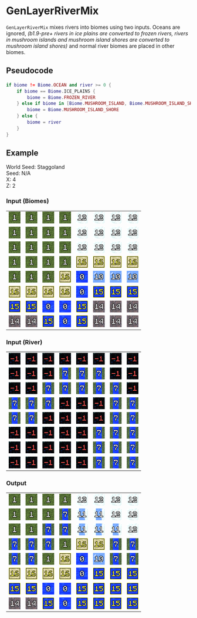 # GenLayerRiverMix

`GenLayerRiverMix` mixes rivers into biomes using two inputs. Oceans are ignored, *(b1.9-pre+ rivers in ice plains are converted to frozen rivers, rivers in mushroom islands and mushroom island shores are converted to mushroom island shores)* and normal river biomes are placed in other biomes.

## Pseudocode
```lua
if biome != Biome.OCEAN and river >= 0 {
    if biome == Biome.ICE_PLAINS {
        biome = Biome.FROZEN_RIVER
    } else if biome in [Biome.MUSHROOM_ISLAND, Biome.MUSHROOM_ISLAND_SHORE] {
        biome = Biome.MUSHROOM_ISLAND_SHORE
    } else {
        biome = river
    }
}
```

## Example
World Seed: Staggoland<br>
Seed: N/A<br>
X: 4<br>
Z: 2<br>

### Input (Biomes)
|  |  |  |  |  |  |  |  |
|--|--|--|--|--|--|--|--|
|![1](/assets/biome/1.png)|![1](/assets/biome/1.png)|![1](/assets/biome/1.png)|![1](/assets/biome/1.png)|![12](/assets/biome/12.png)|![12](/assets/biome/12.png)|![12](/assets/biome/12.png)|![12](/assets/biome/12.png)|
|![1](/assets/biome/1.png)|![1](/assets/biome/1.png)|![1](/assets/biome/1.png)|![1](/assets/biome/1.png)|![12](/assets/biome/12.png)|![12](/assets/biome/12.png)|![12](/assets/biome/12.png)|![12](/assets/biome/12.png)|
|![1](/assets/biome/1.png)|![1](/assets/biome/1.png)|![1](/assets/biome/1.png)|![1](/assets/biome/1.png)|![12](/assets/biome/12.png)|![12](/assets/biome/12.png)|![12](/assets/biome/12.png)|![12](/assets/biome/12.png)|
|![1](/assets/biome/1.png)|![1](/assets/biome/1.png)|![1](/assets/biome/1.png)|![1](/assets/biome/1.png)|![16](/assets/biome/16.png)|![16](/assets/biome/16.png)|![16](/assets/biome/16.png)|![16](/assets/biome/16.png)|
|![1](/assets/biome/1.png)|![1](/assets/biome/1.png)|![1](/assets/biome/1.png)|![16](/assets/biome/16.png)|![0](/assets/biome/0.png)|![10](/assets/biome/10.png)|![10](/assets/biome/10.png)|![10](/assets/biome/10.png)|
|![16](/assets/biome/16.png)|![16](/assets/biome/16.png)|![16](/assets/biome/16.png)|![16](/assets/biome/16.png)|![0](/assets/biome/0.png)|![15](/assets/biome/15.png)|![15](/assets/biome/15.png)|![15](/assets/biome/15.png)|
|![15](/assets/biome/15.png)|![15](/assets/biome/15.png)|![0](/assets/biome/0.png)|![0](/assets/biome/0.png)|![15](/assets/biome/15.png)|![14](/assets/biome/14.png)|![14](/assets/biome/14.png)|![14](/assets/biome/14.png)|
|![14](/assets/biome/14.png)|![14](/assets/biome/14.png)|![15](/assets/biome/15.png)|![0](/assets/biome/0.png)|![15](/assets/biome/15.png)|![14](/assets/biome/14.png)|![14](/assets/biome/14.png)|![14](/assets/biome/14.png)|

### Input (River)
|  |  |  |  |  |  |  |  |
|--|--|--|--|--|--|--|--|
|![-1](/assets/biome/-1.png)|![-1](/assets/biome/-1.png)|![-1](/assets/biome/-1.png)|![-1](/assets/biome/-1.png)|![-1](/assets/biome/-1.png)|![-1](/assets/biome/-1.png)|![-1](/assets/biome/-1.png)|![-1](/assets/biome/-1.png)|
|![-1](/assets/biome/-1.png)|![-1](/assets/biome/-1.png)|![-1](/assets/biome/-1.png)|![7](/assets/biome/7.png)|![7](/assets/biome/7.png)|![7](/assets/biome/7.png)|![-1](/assets/biome/-1.png)|![-1](/assets/biome/-1.png)|
|![-1](/assets/biome/-1.png)|![-1](/assets/biome/-1.png)|![7](/assets/biome/7.png)|![7](/assets/biome/7.png)|![7](/assets/biome/7.png)|![7](/assets/biome/7.png)|![7](/assets/biome/7.png)|![-1](/assets/biome/-1.png)|
|![7](/assets/biome/7.png)|![7](/assets/biome/7.png)|![7](/assets/biome/7.png)|![-1](/assets/biome/-1.png)|![-1](/assets/biome/-1.png)|![-1](/assets/biome/-1.png)|![7](/assets/biome/7.png)|![7](/assets/biome/7.png)|
|![7](/assets/biome/7.png)|![7](/assets/biome/7.png)|![-1](/assets/biome/-1.png)|![-1](/assets/biome/-1.png)|![-1](/assets/biome/-1.png)|![-1](/assets/biome/-1.png)|![7](/assets/biome/7.png)|![7](/assets/biome/7.png)|
|![-1](/assets/biome/-1.png)|![-1](/assets/biome/-1.png)|![-1](/assets/biome/-1.png)|![-1](/assets/biome/-1.png)|![-1](/assets/biome/-1.png)|![7](/assets/biome/7.png)|![7](/assets/biome/7.png)|![7](/assets/biome/7.png)|
|![-1](/assets/biome/-1.png)|![-1](/assets/biome/-1.png)|![-1](/assets/biome/-1.png)|![-1](/assets/biome/-1.png)|![-1](/assets/biome/-1.png)|![7](/assets/biome/7.png)|![7](/assets/biome/7.png)|![7](/assets/biome/7.png)|
|![-1](/assets/biome/-1.png)|![-1](/assets/biome/-1.png)|![-1](/assets/biome/-1.png)|![-1](/assets/biome/-1.png)|![-1](/assets/biome/-1.png)|![7](/assets/biome/7.png)|![7](/assets/biome/7.png)|![7](/assets/biome/7.png)|

### Output
|  |  |  |  |  |  |  |  |
|--|--|--|--|--|--|--|--|
|![1](/assets/biome/1.png)|![1](/assets/biome/1.png)|![1](/assets/biome/1.png)|![1](/assets/biome/1.png)|![12](/assets/biome/12.png)|![12](/assets/biome/12.png)|![12](/assets/biome/12.png)|![12](/assets/biome/12.png)|
|![1](/assets/biome/1.png)|![1](/assets/biome/1.png)|![1](/assets/biome/1.png)|![7](/assets/biome/7.png)|![11](/assets/biome/11.png)|![11](/assets/biome/11.png)|![12](/assets/biome/12.png)|![12](/assets/biome/12.png)|
|![1](/assets/biome/1.png)|![1](/assets/biome/1.png)|![7](/assets/biome/7.png)|![7](/assets/biome/7.png)|![11](/assets/biome/11.png)|![11](/assets/biome/11.png)|![11](/assets/biome/11.png)|![12](/assets/biome/12.png)|
|![7](/assets/biome/7.png)|![7](/assets/biome/7.png)|![7](/assets/biome/7.png)|![1](/assets/biome/1.png)|![16](/assets/biome/16.png)|![16](/assets/biome/16.png)|![7](/assets/biome/7.png)|![7](/assets/biome/7.png)|
|![7](/assets/biome/7.png)|![7](/assets/biome/7.png)|![1](/assets/biome/1.png)|![16](/assets/biome/16.png)|![0](/assets/biome/0.png)|![10](/assets/biome/10.png)|![7](/assets/biome/7.png)|![7](/assets/biome/7.png)|
|![16](/assets/biome/16.png)|![16](/assets/biome/16.png)|![16](/assets/biome/16.png)|![16](/assets/biome/16.png)|![0](/assets/biome/0.png)|![15](/assets/biome/15.png)|![15](/assets/biome/15.png)|![15](/assets/biome/15.png)|
|![15](/assets/biome/15.png)|![15](/assets/biome/15.png)|![0](/assets/biome/0.png)|![0](/assets/biome/0.png)|![15](/assets/biome/15.png)|![15](/assets/biome/15.png)|![15](/assets/biome/15.png)|![15](/assets/biome/15.png)|
|![14](/assets/biome/14.png)|![14](/assets/biome/14.png)|![15](/assets/biome/15.png)|![0](/assets/biome/0.png)|![15](/assets/biome/15.png)|![15](/assets/biome/15.png)|![15](/assets/biome/15.png)|![15](/assets/biome/15.png)|
